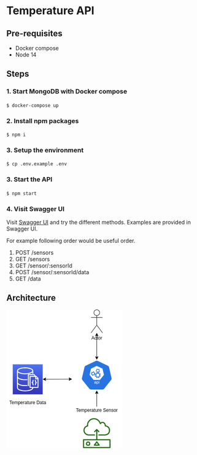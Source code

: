 # Temperature API

## Pre-requisites

- Docker compose
- Node 14

## Steps

### 1. Start MongoDB with Docker compose

`$ docker-compose up`

### 2. Install npm packages

`$ npm i`

### 3. Setup the environment

`$ cp .env.example .env`

### 3. Start the API

`$ npm start`

### 4. Visit Swagger UI

Visit [Swagger UI](http://localhost:3030/api-docs/) and try the different methods. Examples are provided in Swagger UI.

For example following order would be useful order.

1. POST /sensors
2. GET /sensors
3. GET /sensor/:sensorId
4. POST /sensor/:sensorId/data
5. GET /data

## Architecture

![Architecture](/docs/images/architecture.png)
